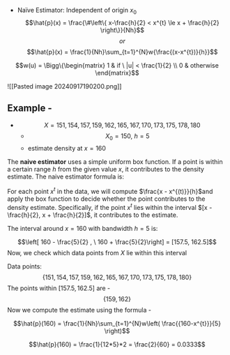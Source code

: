 - Naïve Estimator: Independent of origin $x_0$
$$\hat{p}(x) = \frac{\#\left\{ x-\frac{h}{2} < x^{t} \le x + \frac{h}{2} \right\}}{Nh}$$
$$or$$
$$\hat{p}(x) = \frac{1}{Nh}\sum_{t=1}^{N}w{\frac{(x-x^{t})}{h}}$$

$$w(u) = \Bigg\{\begin{matrix}
1 & if \ |u| < \frac{1}{2} \\
0 & otherwise
\end{matrix}$$


![[Pasted image 20240917190200.png]]


## Example - 

- $$X={151,154,157,159,162,165,167,170,173,175,178,180}$$
	- $$X_{0} = 150,\  h= 5$$
	- estimate density at $x=160$

The **naive estimator** uses a simple uniform box function. If a point is within a certain range $h$ from the given value $x$, it contributes to the density estimate. The naive estimator formula is:

For each point $x^{t}$ in the data, we will compute $\frac{x - x^{(t)}}{h}$​ and apply the box function to decide whether the point contributes to the density estimate. Specifically, if the point $x^{t}$ lies within the interval $[x - \frac{h}{2}, x + \frac{h}{2}]$, it contributes to the estimate.

The interval around $x=160$ with bandwidth $h=5$ is:

$$\left[ 160 - \frac{5}{2} , \ 160 + \frac{5}{2}\right] = [157.5, 162.5]$$
Now, we check which data points from $X$ lie within this interval

Data points: 
$$\{151,154,157,159,162,165,167,170,173,175,178,180\}$$
The points within $[157.5,162.5]$ are - 
$$\{159,162\}$$
Now we compute the estimate using the formula -

$$\hat{p}(160) = \frac{1}{Nh}\sum_{t=1}^{N}w\left( \frac{{160-x^{t}}}{5} \right)$$

$$\hat{p}(160) = \frac{1}{12*5}*2 = \frac{2}{60} = 0.0333$$